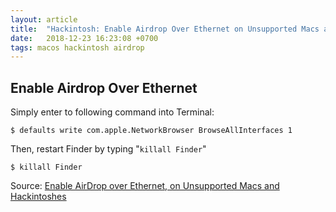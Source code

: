 ```yaml
---
layout: article
title:  "Hackintosh: Enable Airdrop Over Ethernet on Unsupported Macs and Hackintoshes"
date:   2018-12-23 16:23:08 +0700
tags: macos hackintosh airdrop
---
```


## Enable Airdrop Over Ethernet

Simply enter to following command into Terminal:

```
$ defaults write com.apple.NetworkBrowser BrowseAllInterfaces 1
```

Then, restart Finder by typing "`killall Finder`"

```
$ killall Finder
```

Source: [Enable AirDrop over Ethernet, on Unsupported Macs and Hackintoshes](https://lifehacker.com/5939804/enable-airdrop-over-ethernet-even-on-unsupported-macs-and-hackintoshes)
